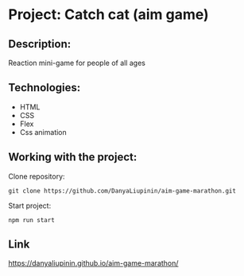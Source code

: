 # Project: Catch cat (aim game)

## Description:

Reaction mini-game for people of all ages

## Technologies:

- HTML
- CSS
- Flex
- Css animation

## Working with the project:

Clone repository:

``` git clone https://github.com/DanyaLiupinin/aim-game-marathon.git ```

Start project: 

``` npm run start ```

## Link ##
https://danyaliupinin.github.io/aim-game-marathon/
